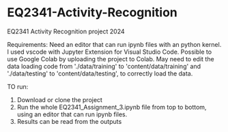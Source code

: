 # EQ2341-Activity-Recognition
EQ2341 Activity Recognition project 2024

Requirements:
Need an editor that can run ipynb files with an python kernel.
I used vscode with Jupyter Extension for Visual Studio Code.
Possible to use Google Colab by uploading the project to Colab. May need to edit the data loading code from './data/training' to 'content/data/training' and './data/testing'  to 'content/data/testing', to correctly load the data.

TO run:
1. Download or clone the project
2. Run the whole EQ2341_Assignment_3.ipynb file from top to bottom, using an editor that can run ipynb files.
3. Results can be read from the outputs
